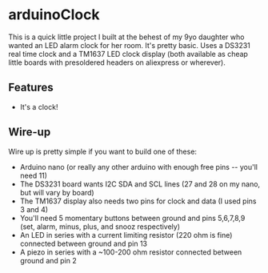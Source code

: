 # arduinoClock
This is a quick little project I built at the behest of my 9yo daughter who wanted an LED alarm clock for her room. It's pretty basic. Uses a DS3231 real time clock and a TM1637 LED clock display (both available as cheap little boards with presoldered headers on aliexpress or wherever).

## Features
* It's a clock!

## Wire-up
Wire up is pretty simple if you want to build one of these:
* Arduino nano (or really any other arduino with enough free pins -- you'll need 11)
* The DS3231 board wants I2C SDA and SCL lines (27 and 28 on my nano, but will vary by board)
* The TM1637 display also needs two pins for clock and data (I used pins 3 and 4)
* You'll need 5 momentary buttons between ground and pins 5,6,7,8,9 (set, alarm, minus, plus, and snooz respectively)
* An LED in series with a current limiting resistor (220 ohm is fine) connected between ground and pin 13 
* A piezo in series with a ~100-200 ohm resistor connected between ground and pin 2

